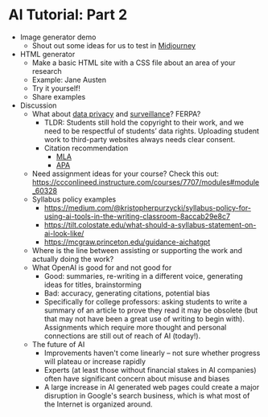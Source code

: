 # AI Tutorial: Part 2

* Image generator demo
    * Shout out some ideas for us to test in [Midjourney](https://discord.com/channels/1096150521418621079/1096465518812205187)
* HTML generator
  * Make a basic HTML site with a CSS file about an area of your research
  * Example: Jane Austen
  * Try it yourself! 
  * Share examples
* Discussion
  * What about [data privacy](https://theconversation.com/chatgpt-is-a-data-privacy-nightmare-if-youve-ever-posted-online-you-ought-to-be-concerned-199283) and [surveillance](https://marcwatkins.substack.com/p/its-time-to-step-off-the-ai-panic?sd=pf)? FERPA? 
    * TLDR:  Students still hold the copyright to their work, and we need to be respectful of students’ data rights. Uploading student work to third-party websites always needs clear consent.
    * Citation recommendation 
      * [MLA](https://style.mla.org/citing-generative-ai/)
      * [APA](https://apastyle.apa.org/blog/how-to-cite-chatgpt)
  * Need assignment ideas for your course? Check this out: https://ccconlineed.instructure.com/courses/7707/modules#module_60328 
  * Syllabus policy examples 
    * https://medium.com/@kristopherpurzycki/syllabus-policy-for-using-ai-tools-in-the-writing-classroom-8accab29e8c7
    * https://tilt.colostate.edu/what-should-a-syllabus-statement-on-ai-look-like/
    * https://mcgraw.princeton.edu/guidance-aichatgpt 
  * Where is the line between assisting or supporting the work and actually doing the work?
  * What OpenAI is good for and not good for
      * Good: summaries, re-writing in a different voice, generating ideas for titles, brainstorming
      * Bad: accuracy, generating citations, potential bias
      * Specifically for college professors: asking students to write a summary of an article to prove they read it may be obsolete (but that may not have been a great use of writing to begin with).  Assignments which require more thought and personal connections are still out of reach of AI (today!).  
   * The future of AI
      * Improvements haven't come linearly – not sure whether progress will plateau or increase rapidly
      * Experts (at least those without financial stakes in AI companies) often have significant concern about misuse and biases
      * A large increase in AI generated web pages could create a major disruption in Google's search business, which is what most of the Internet is organized around. 

